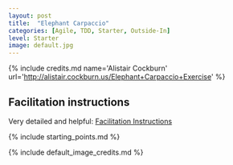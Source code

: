 ```yaml
---
layout: post
title:  "Elephant Carpaccio"
categories: [Agile, TDD, Starter, Outside-In]
level: Starter
image: default.jpg
---
```


{% include credits.md name='Alistair Cockburn' url='http://alistair.cockburn.us/Elephant+Carpaccio+Exercise' %}

## Facilitation instructions

Very detailed and helpful: [Facilitation Instructions](https://docs.google.com/document/d/1TCuuu-8Mm14oxsOnlk8DqfZAA1cvtYu9WGv67Yj_sSk/pub)

{% include starting_points.md %}

{% include default_image_credits.md %}
